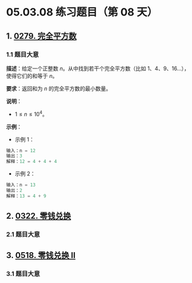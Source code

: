 # 05.03.08 练习题目（第 08 天）

## 1. [0279. 完全平方数](https://leetcode.cn/problems/perfect-squares/)

### 1.1 题目大意

**描述**：给定一个正整数 $n$。从中找到若干个完全平方数（比如 $1、4、9、16…$），使得它们的和等于 $n$。

**要求**：返回和为 $n$ 的完全平方数的最小数量。

**说明**：

- $1 \le n \le 10^4$。

**示例**：

- 示例 1：

```Python
输入：n = 12
输出：3 
解释：12 = 4 + 4 + 4
```

- 示例 2：

```Python
输入：n = 13
输出：2
解释：13 = 4 + 9
```

## 2. [0322. 零钱兑换](https://leetcode.cn/problems/coin-change/)

### 2.1 题目大意



## 3. [0518. 零钱兑换 II](https://leetcode.cn/problems/coin-change-2/)

### 3.1 题目大意

